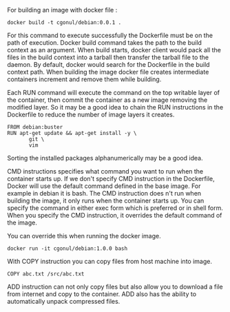 For building an image with docker file :
```
docker build -t cgonul/debian:0.0.1 .
```

For this command to execute successfully the Dockerfile must be on the path of execution.
Docker build command takes the path to the build context as an argument.
When build starts, docker client would pack all the files in the build context into a tarball then transfer the tarball file to the daemon.
By default, docker would search for the Dockerfile in the build context path.
When building the image docker file creates intermediate containers increment and remove them while building.

Each RUN command will execute the command on the top writable layer of the container, then commit the container as a new image removing the modified layer. So it may be a good idea to chain the RUN instructions in the Dockerfile to reduce the number of image layers it creates.
```
FROM debian:buster
RUN apt-get update && apt-get install -y \
       git \
       vim
```

Sorting the installed packages alphanumerically may be a good idea.  

CMD instructions specifies what command you want to run when the container starts up.
If we don't specify CMD instruction in the Dockerfile, Docker will use the default command defined in the base image. For example in debian it is bash.
The CMD instruction does n't run when building the image, it only runs when the container starts up.
You can specify the command in either exec form which is preferred or in shell form.
When you specify the CMD instruction, it overrides the default command of the image.

You can override this when running the docker image.
```
docker run -it cgonul/debian:1.0.0 bash
```
With COPY instruction you can copy files from host machine into image.
```
COPY abc.txt /src/abc.txt
```
ADD instruction can not only copy files but also allow you to download a file from internet and copy to the container.
ADD also has the ability to automatically unpack compressed files.




